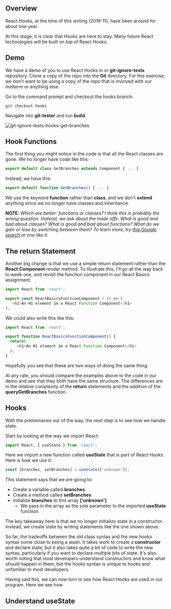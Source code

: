 ## Overview

React Hooks, at the time of this writing (2019-11), have been around for about one year.

At this stage, it is clear that Hooks are here to stay. Many future React technologies will be built on top of React Hooks.

## Demo

We have a demo of you to use React Hooks in or **git-ignore-tests** repository. Clone
a copy of the repo into the **Git** directory. For this exercise, we don't want
to be using a copy of the repo that is involved with our midterm or anything
else.

Go to the command prompt and checkout the hooks branch:

    git checkout hooks

Navigate into **git-tester** and run **build**.

![git-ignore-tests-hooks-get-branches][gh]

## Hook Functions

The first thing you might notice in the code is that all the React classes are
gone. We no longer have code like this:

```javascript
export default class GetBranches extends Component { ... }
```

Instead, we have this:

```javascript
export default function GetBranches() { ... }
```

We use the keyword **function** rather than **class**, and we don't **extend** anything
since we no longer have classes and inheritance.

**NOTE**: _Which are better: functions or classes? I think this is probably
the wrong question. Instead, we ask about the trade offs. What is good and
bad about classes? What is good and bad about functions? What do we gain or
lose by switching between them? To learn more, try [this Google search][gs] or
one like it._

## The return Statement

Another big change is that we use a simple return statement rather than
the **React.Component** render method. To illustrate this, I'll go all the
way back to week one, and revisit the function component in our React Basics
assignment:

```javascript
import React from 'react';

export const ReactBasicsFunctionComponent = () => (
   <h1>An H1 element in a React Function Component</h1>
);
```

We could also write this like this:

```javascript
import React from 'react';

export function ReactBasicsFunctionComponent() {
  return(
     <h1>An H1 element in a React Function Component</h1>
  );
}
```

Hopefully you see that these are two ways of doing the same thing.

At any rate, you should compare the examples above to the code in our demo
and see that they both have the same structure. The differences are in the
relative complexity of the **return** statements and the addition of the
**queryGetBranches** function.

## Hooks

With the preliminaries out of the way, the next step is to see how we handle
state.

Start by looking at the way we import React:

```javascript
import React, { useState } from 'react';
```

Here we import a new function called **useState** that is part of React Hooks.
Here is how we use it:

```javascript
const [branches, setBranches] = useState(['unknown']);
```

This statement says that we are going to:

- Create a variable called **branches**
- Create a method called **setBranches**
- Initialize **branches** to this array **['unknown']**
  - We pass in the array as the sole parameter to the
      imported **useState** function.

The key takeaway here is that we no longer initialize state in
a constructor. Instead, we create state by writing statements
like the one shown above.

So far, the tradeoffs between the old class syntax and the new
hooks syntax come close to being a wash. It takes work to create
a **constructor** and declare state, but it also takes quite a bit
of code to write the new syntax, particularly if you want to declare
multiple bits of state. It's also worth noting that most developers
understand constructors and know what should happen in them, but the
hooks syntax is unique to hooks and unfamiliar to most developers.

Having said this, we can now turn to see how React Hooks are used in our
program. Here we see how 



## Understand useState



<!--       -->
<!-- links -->
<!--       -->

[gh]:https://s3.amazonaws.com/bucket01.elvenware.com/images/git-ignore-tests-hooks-get-branches.png
[gs]: https://www.google.com/search?q=javascript+functions+vs+classes
